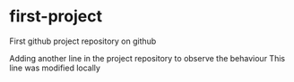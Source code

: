 # first-project
First github project repository on github

Adding another line in the project repository to observe the behaviour
This line was modified locally
